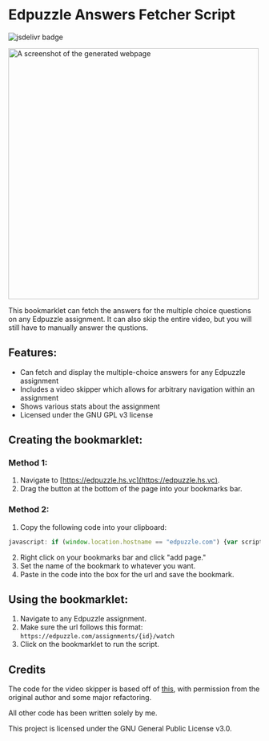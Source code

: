 # Edpuzzle Answers Fetcher Script
![jsdelivr badge](https://data.jsdelivr.com/v1/package/gh/ading2210/edpuzzle-answers/badge)

<img src="https://raw.githubusercontent.com/ading2210/edpuzzle-answers/main/images/screenshot2.png" alt="A screenshot of the generated webpage" width="500"/>

This bookmarklet can fetch the answers for the multiple choice questions on any Edpuzzle assignment. It can also skip the entire video, but you will still have to manually answer the qustions.

## Features:
 - Can fetch and display the multiple-choice answers for any Edpuzzle assignment
 - Includes a video skipper which allows for arbitrary navigation within an assignment
 - Shows various stats about the assignment
 - Licensed under the GNU GPL v3 license

## Creating the bookmarklet:
### Method 1:
 1. Navigate to [https://edpuzzle.hs.vc](https://edpuzzle.hs.vc).
 2. Drag the button at the bottom of the page into your bookmarks bar.

### Method 2:
 1. Copy the following code into your clipboard:
 ```js
 javascript: if (window.location.hostname == "edpuzzle.com") {var script = document.body.appendChild(document.createElement("script")); script.src="https://cdn.jsdelivr.net/gh/ading2210/edpuzzle-answers@latest/script.js"; script.remove();} else {alert("Please run this on https://edpuzzle.com/assignments/[assignment_id]/watch")}
 ```
 2. Right click on your bookmarks bar and click "add page."
 3. Set the name of the bookmark to whatever you want.
 4. Paste in the code into the box for the url and save the bookmark.

## Using the bookmarklet: 
 1. Navigate to any Edpuzzle assignment.
 2. Make sure the url follows this format: `https://edpuzzle.com/assignments/{id}/watch`
 3. Click on the bookmarklet to run the script. 

## Credits
The code for the video skipper is based off of [this](https://github.com/ASmallYawn/EdpuzzleSkipper), with permission from the original author and some major refactoring.

All other code has been written solely by me.

This project is licensed under the GNU General Public License v3.0.